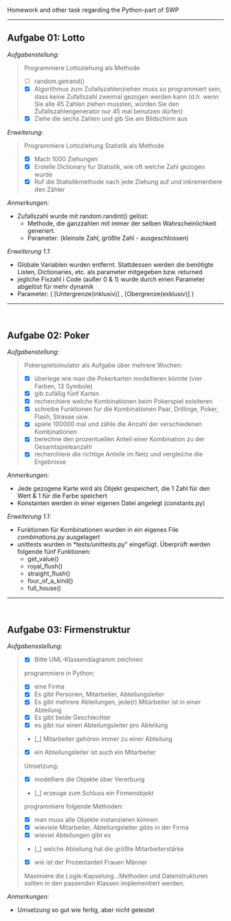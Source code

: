 Homework and other task regarding  the Python-part of SWP

---

## Aufgabe 01: Lotto
*Aufgabenstellung:* 
> Programmiere Lottoziehung als Methode
> * [ ] random.getrand() 
> * [X] Algorithmus zum Zufallszahlenziehen muss so programmiert sein, dass keine Zufallszahl zweimal gezogen werden kann
>      (d.h. wenn Sie alle 45 Zahlen ziehen mussten, würden Sie den ̈Zufallszahlengenerator nur 45 mal benutzen dürfen)
> * [X] Ziehe die sechs Zahlen und gib Sie am Bildschirm aus


*Erweiterung:*
> Programmiere Lottoziehung Statistik als Methode
> * [X] Mach 1000 Ziehungen
> * [X] Erstelle Dictionary fur Statistik, wie oft welche Zahl gezogen wurde
> * [X] Ruf die Statistikmethode nach jede Ziehung auf und inkrementiere den Zähler


*Anmerkungen:*

* Zufallszahl wurde mit random.randint() gelöst: 
  * Methode, die ganzzahlen mit immer der selben Wahrscheinlichkeit generiert.
  * Parameter: (kleinste Zahl, größte Zahl - ausgeschlossen)


*Erweiterung 1.1:*
* Globale Variablen wurden entfernt. Stattdessen werden die benötigte Listen, Dictionaries, etc. als parameter mitgegeben bzw. returned
* jegliche Fixzahl i Code (außer 0 & 1) wurde durch einen Parameter abgelöst für mehr dynamik
* Parameter: ( [Untergrenze(inklusiv)] , [Obergrenze(exklusiv)] )
 


--- 

<br/>

## Aufgabe 02: Poker
*Aufgabenstellung:*
> Pokerspielsimulator als Aufgabe über mehrere Wochen:
> * [X] überlege wie man die Pokerkarten modellieren könnte (vier Farben, 13 Symbole)
> * [X] gib zufällig fünf Karten
> * [X] recherchiere welche Kombinationen beim Pokerspiel exisiteren
> * [X] schreibe Funktionen fur die Kombinationen Paar, Drillinge, Poker, Flash, Strasse usw.
> * [X] spiele 100000 mal und zähle die Anzahl der verschiedenen Kombinationen
> * [X] berechne den prozentuellen Anteil einer Kombination zu der Gesamtspieleanzahl
> * [X] recherchiere die richtige Anteile im Netz und vergleiche die Ergebnisse

*Anmerkungen:*

* Jede gezogene Karte wird als Objekt gespeichert, die 1 Zahl für den Wert & 1 für die Farbe speichert
* Konstanten werden in einer eigenen Datei angelegt (constants.py)

*Erweiterung 1.1:*

* Funktionen für Kombinationen wurden in ein eigenes File *combinations.py* ausgelagert
* unittests wurden in *tests/unittests.py" eingefügt. Überprüft werden folgende fünf Funktionen:
  * get_value()
  * royal_flush()
  * straight_flush()
  * four_of_a_kind()
  * full_house() 
 


--- 

<br/>

## Aufgabe 03: Firmenstruktur
*Aufgabensstellung:*
> * [X] Bitte UML-Klassendiagramm zeichnen
>
> programmiere in Python: 
> * [X] eine Firma
> * [X] Es gibt Personen, Mitarbeiter, Abteilungsleiter
> * [X] Es gibt mehrere Abteilungen, jede(r) Mitarbeiter ist in einer Abteilung
> * [X] Es gibt beide Geschlechter
> * [X] es gibt nur einen Abteilungsleiter pro Abteilung
> * [_] Mitarbeiter gehören immer zu einer Abteilung
> * [X] ein Abteilungsleiter ist auch ein Mitarbeiter
> 
>Umsetzung:
> * [X] modelliere die Objekte über Vererbung
> * [_] erzeuge zum Schluss ein Firmenobjekt
>
> programmiere folgende Methoden:
> * [X] man muss alle Objekte instanzieren können
> * [X] wieviele Mitarbeiter, Abteilungsleiter gibts in der Firma
> * [X] wieviel Abteilungen gibt es
> * [_] welche Abteilung hat die größte Mitarbeiterstärke
> * [X] wie ist der Prozentanteil Frauen Männer
>
> Maximiere die Logik-Kapselung...Methoden und Datenstrukturen sollten in den passenden Klassen implementiert werden.

*Anmerkungen:*

* Umsetzung so gut wie fertig, aber nicht getestet 
